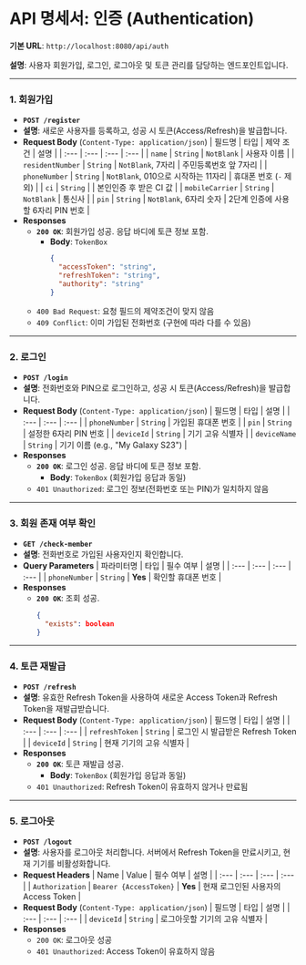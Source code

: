 # API 명세서: 인증 (Authentication)

**기본 URL**: `http://localhost:8080/api/auth`

**설명**: 사용자 회원가입, 로그인, 로그아웃 및 토큰 관리를 담당하는 엔드포인트입니다.

---

### 1. 회원가입

*   **`POST /register`**
*   **설명**: 새로운 사용자를 등록하고, 성공 시 토큰(Access/Refresh)을 발급합니다.
*   **Request Body** (`Content-Type: application/json`)
    | 필드명 | 타입 | 제약 조건 | 설명 |
    | :--- | :--- | :--- | :--- |
    | `name` | `String` | `NotBlank` | 사용자 이름 |
    | `residentNumber` | `String` | `NotBlank`, 7자리 | 주민등록번호 앞 7자리 |
    | `phoneNumber` | `String` | `NotBlank`, 010으로 시작하는 11자리 | 휴대폰 번호 (`-` 제외) |
    | `ci` | `String` | | 본인인증 후 받은 CI 값 |
    | `mobileCarrier` | `String` | `NotBlank` | 통신사 |
    | `pin` | `String` | `NotBlank`, 6자리 숫자 | 2단계 인증에 사용할 6자리 PIN 번호 |
*   **Responses**
    *   **`200 OK`**: 회원가입 성공. 응답 바디에 토큰 정보 포함.
        *   **Body**: `TokenBox`
            ```json
            {
              "accessToken": "string",
              "refreshToken": "string",
              "authority": "string"
            }
            ```
    *   `400 Bad Request`: 요청 필드의 제약조건이 맞지 않음
    *   `409 Conflict`: 이미 가입된 전화번호 (구현에 따라 다를 수 있음)

---

### 2. 로그인

*   **`POST /login`**
*   **설명**: 전화번호와 PIN으로 로그인하고, 성공 시 토큰(Access/Refresh)을 발급합니다.
*   **Request Body** (`Content-Type: application/json`)
    | 필드명 | 타입 | 설명 |
    | :--- | :--- | :--- |
    | `phoneNumber` | `String` | 가입된 휴대폰 번호 |
    | `pin` | `String` | 설정한 6자리 PIN 번호 |
    | `deviceId` | `String` | 기기 고유 식별자 |
    | `deviceName` | `String` | 기기 이름 (e.g., "My Galaxy S23") |
*   **Responses**
    *   **`200 OK`**: 로그인 성공. 응답 바디에 토큰 정보 포함.
        *   **Body**: `TokenBox` (회원가입 응답과 동일)
    *   `401 Unauthorized`: 로그인 정보(전화번호 또는 PIN)가 일치하지 않음

---

### 3. 회원 존재 여부 확인

*   **`GET /check-member`**
*   **설명**: 전화번호로 가입된 사용자인지 확인합니다.
*   **Query Parameters**
    | 파라미터명 | 타입 | 필수 여부 | 설명 |
    | :--- | :--- | :--- | :--- |
    | `phoneNumber` | `String` | **Yes** | 확인할 휴대폰 번호 |
*   **Responses**
    *   **`200 OK`**: 조회 성공.
        ```json
        {
          "exists": boolean
        }
        ```

---

### 4. 토큰 재발급

*   **`POST /refresh`**
*   **설명**: 유효한 Refresh Token을 사용하여 새로운 Access Token과 Refresh Token을 재발급받습니다.
*   **Request Body** (`Content-Type: application/json`)
    | 필드명 | 타입 | 설명 |
    | :--- | :--- | :--- |
    | `refreshToken` | `String` | 로그인 시 발급받은 Refresh Token |
    | `deviceId` | `String` | 현재 기기의 고유 식별자 |
*   **Responses**
    *   **`200 OK`**: 토큰 재발급 성공.
        *   **Body**: `TokenBox` (회원가입 응답과 동일)
    *   `401 Unauthorized`: Refresh Token이 유효하지 않거나 만료됨

---

### 5. 로그아웃

*   **`POST /logout`**
*   **설명**: 사용자를 로그아웃 처리합니다. 서버에서 Refresh Token을 만료시키고, 현재 기기를 비활성화합니다.
*   **Request Headers**
    | Name | Value | 필수 여부 | 설명 |
    | :--- | :--- | :--- | :--- |
    | `Authorization` | `Bearer {AccessToken}` | **Yes** | 현재 로그인된 사용자의 Access Token |
*   **Request Body** (`Content-Type: application/json`)
    | 필드명 | 타입 | 설명 |
    | :--- | :--- | :--- |
    | `deviceId` | `String` | 로그아웃할 기기의 고유 식별자 |
*   **Responses**
    *   `200 OK`: 로그아웃 성공
    *   `401 Unauthorized`: Access Token이 유효하지 않음
